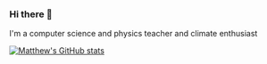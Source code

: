 ### Hi there 👋
I'm a computer science and physics teacher and climate enthusiast 

[![Matthew's GitHub stats](https://github-readme-stats.vercel.app/api?username=matthewdgroves)](https://github.com/matthewdgroves/github-readme-stats)

<!--
[![Matthew's WakaTime stats](https://github-readme-stats.vercel.app/api/wakatime?username=matthewdgroves)](https://github.com/matthewdgroves/github-readme-stats)
-->

<!--
**matthewdgroves/matthewdgroves** is a ✨ _special_ ✨ repository because its `README.md` (this file) appears on your GitHub profile.

Here are some ideas to get you started:

- 🔭 I’m currently working on ...
- 🌱 I’m currently learning ...
- 👯 I’m looking to collaborate on ...
- 🤔 I’m looking for help with ...
- 💬 Ask me about ...
- 📫 How to reach me: ...
- 😄 Pronouns: ...
- ⚡ Fun fact: ...
-->


